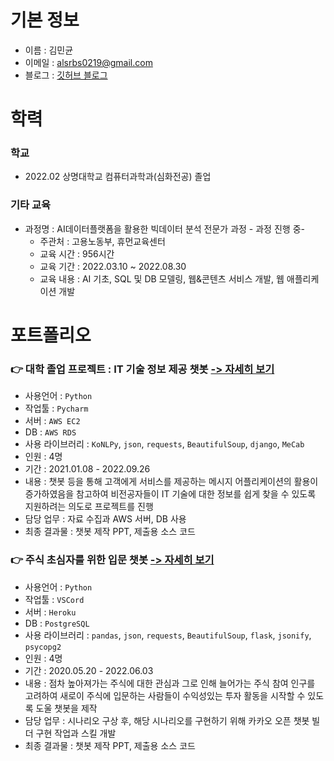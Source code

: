 # 기본 정보

- 이름 : 김민균
- 이메일 : alsrbs0219@gmail.com
- 블로그 : [깃허브 블로그](https://kmk3593.github.io/)




# 학력


### 학교

- 2022.02 상명대학교 컴퓨터과학과(심화전공) 졸업



### 기타 교육

- 과정명 : AI데이터플랫폼을 활용한 빅데이터 분석 전문가 과정  - 과정 진행 중-
    - 주관처 : 고용노동부, 휴먼교육센터
    - 교육 시간 : 956시간
    - 교육 기간 : 2022.03.10 ~ 2022.08.30
    - 교육 내용 : AI 기초, SQL 및 DB 모델링, 웹&콘텐츠 서비스 개발, 웹 애플리케이션 개발




# 포트폴리오


### 👉 대학 졸업 프로젝트 : IT 기술 정보 제공 챗봇  [-> 자세히 보기](https://github.com/kmk3593/K3SI_project)

- 사용언어 : `Python`
- 작업툴 : `Pycharm`
- 서버 : `AWS EC2`
- DB : `AWS RDS`
- 사용 라이브러리 : `KoNLPy`, `json`, `requests`, `BeautifulSoup`, `django`, `MeCab`
- 인원 : 4명
- 기간 : 2021.01.08 - 2022.09.26
- 내용 : 챗봇 등을 통해 고객에게 서비스를 제공하는 메시지 어플리케이션의 활용이 증가하였음을 참고하여 비전공자들이 IT 기술에 대한 정보를 쉽게 찾을 수 있도록 지원하려는 의도로 프로젝트를 진행
- 담당 업무 : 자료 수집과 AWS 서버, DB 사용
- 최종 결과물 : 챗봇 제작 PPT, 제출용 소스 코드



### 👉 주식 초심자를 위한 입문 챗봇  [-> 자세히 보기](https://github.com/kmk3593/kakao_chatbot_stock)

- 사용언어 : `Python`
- 작업툴 : `VSCord`
- 서버 : `Heroku`
- DB : `PostgreSQL`
- 사용 라이브러리 : `pandas`, `json`, `requests`, `BeautifulSoup`, `flask`, `jsonify`, `psycopg2`
- 인원 : 4명
- 기간 : 2020.05.20 - 2022.06.03
- 내용 : 점차 높아져가는 주식에 대한 관심과 그로 인해 늘어가는 주식 참여 인구를 고려하여 새로이 주식에 입문하는 사람들이 수익성있는 투자 활동을 시작할 수 있도록 도울 챗봇을 제작
- 담당 업무 : 시나리오 구상 후, 해당 시나리오를 구현하기 위해 카카오 오픈 챗봇 빌더 구현 작업과 스킬 개발
- 최종 결과물 : 챗봇 제작 PPT, 제출용 소스 코드